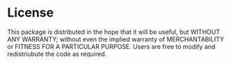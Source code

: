 # License #

This package is distributed in the hope that it will be useful, but WITHOUT ANY WARRANTY; without even the implied warranty of MERCHANTABILITY or FITNESS FOR A PARTICULAR PURPOSE. Users are free to modify and redistriubute the code as required.
